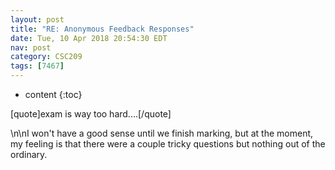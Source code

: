 ```yaml
---
layout: post
title: "RE: Anonymous Feedback Responses"
date: Tue, 10 Apr 2018 20:54:30 EDT
nav: post
category: CSC209
tags: [7467]
---
```


* content
{:toc}

[quote]exam is way too hard....[/quote]
<!-- more -->
<p>\n\nI won't have a good sense until we finish marking, but at the moment, my feeling is that there were a couple tricky questions but nothing out of the ordinary.</p>
